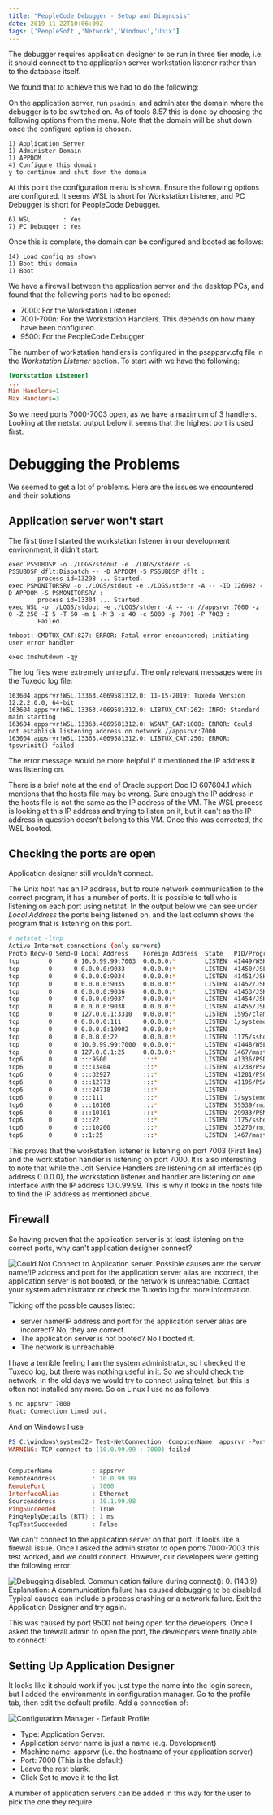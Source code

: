 ```yaml
---
title: "PeopleCode Debugger - Setup and Diagnosis"
date: 2019-11-22T10:06:09Z
tags: ['PeopleSoft','Network','Windows','Unix']
---
```


The debugger requires application
designer to be run in three tier mode, i.e. it should connect to the application server
workstation listener rather than to the database itself.

We found that to achieve this we had to do the following:

On  the application server, run `psadmin`, and administer the domain
where the debugger is to be switched on. As of tools 8.57 this is done
by choosing the following options from the menu. Note that the domain will be
shut down once the configure option is chosen.
```
1) Application Server
1) Administer Domain
1) APPDOM
4) Configure this domain
y to continue and shut down the domain
```
At this point the configuration menu is shown. Ensure the following
options are configured. It seems WSL is short for Workstation Listener, and PC
Debugger is short for PeopleCode Debugger.
```
6) WSL         : Yes
7) PC Debugger : Yes
```

Once this is complete, the domain can be configured and booted as follows:

```
14) Load config as shown
1) Boot this domain
1) Boot
```

We have a firewall between the application server and the 
desktop PCs, and found that the following ports had to be opened:

* 7000: For the Workstation Listener
* 7001-700n: For the Workstation Handlers. This depends on how many have been configured.
* 9500: For the PeopleCode Debugger.

The number of workstation handlers is configured in the psappsrv.cfg file in the _Workstation Listener_
section. To start with we have the following:
```ini
[Workstation Listener]
...
Min Handlers=1
Max Handlers=3
```
So we need ports 7000-7003 open, as we have a maximum of 3 handlers. Looking at the netstat
output below it seems that the highest port is used first.

# Debugging  the Problems

We seemed to get a lot of problems. Here are the issues we encountered and their solutions

## Application server won't start

The first time I started the workstation listener in our development environment, it
didn't start:

```console
exec PSSUBDSP -o ./LOGS/stdout -e ./LOGS/stderr -s PSSUBDSP_dflt:Dispatch -- -D APPDOM -S PSSUBDSP_dflt :
        process id=13298 ... Started.
exec PSMONITORSRV -o ./LOGS/stdout -e ./LOGS/stderr -A -- -ID 126982 -D APPDOM -S PSMONITORSRV :
        process id=13304 ... Started.
exec WSL -o ./LOGS/stdout -e ./LOGS/stderr -A -- -n //appsrvr:7000 -z 0 -Z 256 -I 5 -T 60 -m 1 -M 3 -x 40 -c 5000 -p 7001 -P 7003 :
        Failed.

tmboot: CMDTUX_CAT:827: ERROR: Fatal error encountered; initiating user error handler

exec tmshutdown -qy
```

The log files were extremely unhelpful. The only relevant messages were in the Tuxedo log file:

```console
163604.appsrvr!WSL.13363.4069581312.0: 11-15-2019: Tuxedo Version 12.2.2.0.0, 64-bit
163604.appsrvr!WSL.13363.4069581312.0: LIBTUX_CAT:262: INFO: Standard main starting
163604.appsrvr!WSL.13363.4069581312.0: WSNAT_CAT:1008: ERROR: Could not establish listening address on network //appsrvr:7000
163604.appsrvr!WSL.13363.4069581312.0: LIBTUX_CAT:250: ERROR: tpsvrinit() failed
```

The error message would be more helpful if it mentioned the IP address it was listening on.

There is a brief note at the end of Oracle support Doc ID 607604.1 which mentions that the hosts
file may be wrong. Sure enough the IP address in the hosts file is not the same as the IP address of the VM.
The WSL process is looking at this IP address and trying to listen on it, but it can't as the IP address in question
doesn't belong to this VM. Once this was corrected, the WSL booted.

## Checking the ports are open

Application designer still wouldn't connect.

The Unix host has an IP address,
but to route network communication to the correct program, it has a number of ports. It is possible
to tell who is listening on each port using netstat. In the output below we can see under _Local Address_
the ports being listened on, and the last column shows the program that is listening on this port.
```bash
# netstat -ltnp
Active Internet connections (only servers)
Proto Recv-Q Send-Q Local Address    Foreign Address  State   PID/Program name    
tcp        0      0 10.0.99.99:7003  0.0.0.0:*        LISTEN  41449/WSH           
tcp        0      0 0.0.0.0:9033     0.0.0.0:*        LISTEN  41450/JSL           
tcp        0      0 0.0.0.0:9034     0.0.0.0:*        LISTEN  41451/JSH           
tcp        0      0 0.0.0.0:9035     0.0.0.0:*        LISTEN  41452/JSH           
tcp        0      0 0.0.0.0:9036     0.0.0.0:*        LISTEN  41453/JSH           
tcp        0      0 0.0.0.0:9037     0.0.0.0:*        LISTEN  41454/JSH           
tcp        0      0 0.0.0.0:9038     0.0.0.0:*        LISTEN  41455/JSH           
tcp        0      0 127.0.0.1:3310   0.0.0.0:*        LISTEN  1595/clamd          
tcp        0      0 0.0.0.0:111      0.0.0.0:*        LISTEN  1/systemd           
tcp        0      0 0.0.0.0:10902    0.0.0.0:*        LISTEN  -                   
tcp        0      0 0.0.0.0:22       0.0.0.0:*        LISTEN  1175/sshd           
tcp        0      0 10.0.99.99:7000  0.0.0.0:*        LISTEN  41448/WSL           
tcp        0      0 127.0.0.1:25     0.0.0.0:*        LISTEN  1467/master         
tcp6       0      0 :::9500          :::*             LISTEN  41336/PSDBGSRV      
tcp6       0      0 :::13404         :::*             LISTEN  41238/PSAPPSRV      
tcp6       0      0 :::32927         :::*             LISTEN  41281/PSQRYSRV      
tcp6       0      0 :::12773         :::*             LISTEN  41195/PSAPPSRV      
tcp6       0      0 :::24718         :::*             LISTEN  -                   
tcp6       0      0 :::111           :::*             LISTEN  1/systemd           
tcp6       0      0 :::10100         :::*             LISTEN  55539/rmiregistry   
tcp6       0      0 :::10101         :::*             LISTEN  29933/PSMONITORSRV  
tcp6       0      0 :::22            :::*             LISTEN  1175/sshd           
tcp6       0      0 :::10200         :::*             LISTEN  35270/rmiregistry   
tcp6       0      0 ::1:25           :::*             LISTEN  1467/master         
```
This proves that the workstation listener is listening on port 7003 (First line) and the work station handler
is listening on port 7000. It is also interesting to note that while the Jolt Service Handlers are listening on all interfaces (ip address 0.0.0.0), the workstation listener and handler are listening on one interface with the IP address 10.0.99.99. This is why it looks in the hosts file to find the IP address as mentioned above.

## Firewall
So having proven that the application server is at least listening on the correct ports, why can't
application designer connect? 

![Could Not Connect to Application server. Possible causes are: the server name/IP address and port for the application server alias are incorrect, the application server is not booted, or the network is unreachable. Contact your system administrator or check the Tuxedo log for more information.](/images/PeopleCodeDebugger/CouldNotConnectToApplicationServer.png)

Ticking off the possible causes listed:

* server name/IP address and port for the application server alias are incorrect? No, they are correct.
* The application server is not booted? No I booted it.
* The network is unreachable.

I have  a terrible feeling I am the system administrator, so I checked the Tuxedo log, but there was 
nothing useful in it. So we should check the network. In the old days we would try to connect using
telnet, but this is often not installed any more. So on Linux I use nc as follows:

```bash
$ nc appsrvr 7000
Ncat: Connection timed out.
```

And on Windows I use 

```powershell
PS C:\windows\system32> Test-NetConnection -ComputerName  appsrvr -Port 7000
WARNING: TCP connect to (10.0.99.99 : 7000) failed


ComputerName           : appsrvr
RemoteAddress          : 10.0.99.99
RemotePort             : 7000
InterfaceAlias         : Ethernet
SourceAddress          : 10.1.99.98
PingSucceeded          : True
PingReplyDetails (RTT) : 1 ms
TcpTestSucceeded       : False
```

We can't connect to the application server on that port. It looks like a 
firewall issue. Once I asked the administrator to open ports 7000-7003 this test worked, and
we could connect. However, our developers were getting the following error:

![Debugging disabled. Communication failure during connect(): 0. (143,9) Explanation: A communication failure has caused debugging to be disabled. Typical causes can include a process crashing or a network failure. Exit the Application Designer and try again.](/images/PeopleCodeDebugger/DebuggingDisabled.png)

This was caused by port 9500 not being open for the developers. Once I asked the firewall admin to open
the port, the developers were finally able to connect!

## Setting Up Application Designer

It looks like it should work if you just type the name into the login screen, but I added the environments in configuration manager. Go to the profile tab, then edit the default profile. Add a connection of:

![Configuration Manager - Default Profile](/images/PeopleCodeDebugger/ConfigManager.png)

* Type: Application Server. 
* Application server name is just a name (e.g. Development)
* Machine name: appsrvr (i.e. the hostname of your application server)
* Port: 7000 (This is the default)
* Leave the rest blank.
* Click Set to move it to the list.

A number of application servers can be added in this way for the user to pick the one they require.